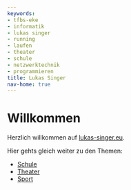 ```yaml
---
keywords:
- tfbs-eke
- informatik
- lukas singer
- running
- laufen
- theater
- schule
- netzwerktechnik
- programmieren
title: Lukas Singer
nav-home: true
---
```


# Willkommen

Herzlich willkommen auf [lukas-singer.eu](https://lukas-singer.eu).

Hier gehts gleich weiter zu den Themen:

* [Schule](./schule/index.md)
* [Theater](./theater/index.md)
* [Sport](./sport/index.md)

